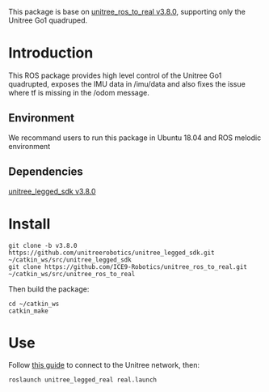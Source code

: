 This package is base on [unitree_ros_to_real v3.8.0](https://github.com/unitreerobotics/unitree_ros_to_real/tree/v3.8.0), supporting only the Unitree Go1 quadruped.


# Introduction
This ROS package provides high level control of the Unitree Go1 quadrupted, exposes the IMU data in /imu/data and also fixes the issue where tf is missing in the /odom message.  

## Environment
We recommand users to run this package in Ubuntu 18.04 and ROS melodic environment

## Dependencies
[unitree_legged_sdk v3.8.0](https://github.com/unitreerobotics/unitree_legged_sdk/releases/tag/3.8.0)

# Install
```
git clone -b v3.8.0 https://github.com/unitreerobotics/unitree_legged_sdk.git ~/catkin_ws/src/unitree_legged_sdk
git clone https://github.com/ICE9-Robotics/unitree_ros_to_real.git ~/catkin_ws/src/unitree_ros_to_real
```

Then build the package:
```
cd ~/catkin_ws
catkin_make
```

# Use
Follow [this guide](https://github.com/ICE9-Robotics/ice9_unitree/wiki/Access-the-Unitree-PCs) to connect to the Unitree network, then:
```
roslaunch unitree_legged_real real.launch
```
